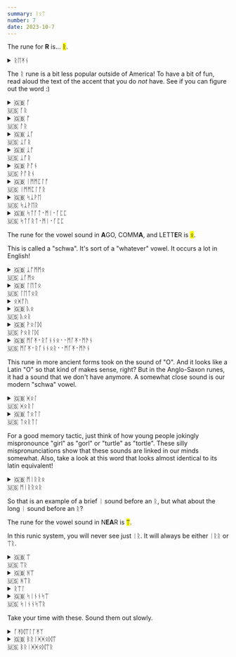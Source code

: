 ```yaml
---
summary: ᚱᛟᛠ
number: 7
date: 2023-10-7
---
```


The rune for <strong>R</strong> is... <mark>ᚱ</mark>.

<details>
    <summary>ᚱᛖᛡᚾ</summary>
    <p>rain / reign</p>
</details>

The ᚱ rune is a bit less popular outside of America! To have a bit of fun, read aloud the text of the accent that you do *not* have. See if you can figure out the word :) 

<details>
    <summary>🇬🇧 ᚪ<br>🇺🇸 ᚪᚱ</summary>
    <p>are</p>
</details>

<details>
    <summary>🇬🇧 ᚩ<br>🇺🇸 ᚩᚱ</summary>
    <p>or / ore / awe (if you're British)</p>
</details>

<details>
    <summary>🇬🇧 ᛣᚪ<br>🇺🇸 ᛣᚪᚱ</summary>
    <p>car</p>
</details>

<details>
    <summary>🇬🇧 ᛣᚩ<br>🇺🇸 ᛣᚩᚱ</summary>
    <p>core / caw (if you're British)</p>
</details>

<details>
    <summary>🇬🇧 ᚹᚩᚾ<br>🇺🇸 ᚹᚩᚱᚾ</summary>
    <p>warn / worn</p>
</details>

<details>
    <summary>🇬🇧 ᛁᛗᛗᛈᛚᚩ<br>🇺🇸 ᛁᛗᛗᛈᛚᚩᚱ</summary>
    <p>implore</p>
</details>

<details>
    <summary>🇬🇧 ᛋᛣᚹᛖ<br>🇺🇸 ᛋᛣᚹᛖᚱ</summary>
    <p>square</p>
</details>

<details>
    <summary>🇬🇧 ᛋᛏᚪᛏ᛫ᛗᛁ᛫ᚪᛈᛈ<br>🇺🇸 ᛋᛏᚪᚱᛏ᛫ᛗᛁ᛫ᚪᛈᛈ</summary>
    <p>start me up</p>
</details>

The rune for the vowel sound in <strong>A</strong>GO, COMM<strong>A</strong>, and LETT<strong>E</strong>R is <mark>ᛟ</mark>.

This is called a "schwa". It's sort of a "whatever" vowel. It occurs a lot in English!

<details>
    <summary>🇬🇧 ᛣᚩᛗᛗᛟ<br>🇺🇸 ᛣᚪᛗᛟ</summary>
    <p>comma</p>
</details>

<details>
    <summary>🇬🇧 ᛚᛖᛏᛟ<br>🇺🇸 ᛚᛖᛏᛟᚱ</summary>
    <p>letter</p>
</details>

<details>
    <summary>ᛟᚸᚩᚢ</summary>
    <p>ago</p>
</details>

<details>
    <summary>🇬🇧 ᚣᛟ<br>🇺🇸 ᚣᛟᚱ</summary>
    <p>our / hour</p>
</details>

<details>
    <summary>🇬🇧 ᚹᛟᛚᛞ<br>🇺🇸 ᚹᛟᚱᛚᛞ</summary>
    <p>world / whirled</p>
</details>

<details>
    <summary>🇬🇧 ᛗᚪᛡ᛫ᚱᚪᚾᚾᛟ᛫᛫ᛗᚪᛡ᛫ᛗᚫᚾ<br>🇺🇸 ᛗᚪᛡ᛫ᚱᚪᚾᚾᛟᚱ᛫᛫ᛗᚪᛡ᛫ᛗᚫᚾ</summary>
    <p>My runner, my man</p>
</details>

This rune in more ancient forms took on the sound of "O". And it looks like a Latin "O" so that kind of makes sense, right? But in the Anglo-Saxon runes, it had a sound that we don't have anymore. A somewhat close sound is our modern "schwa" vowel.

<details>
    <summary>🇬🇧 ᚸᛟᛚ<br>🇺🇸 ᚸᛟᚱᛚ</summary>
    <p>girl</p>
</details>

<details>
    <summary>🇬🇧 ᛏᛟᛏᛚ<br>🇺🇸 ᛏᛟᚱᛏᛚ</summary>
    <p>turtle</p>
</details>

For a good memory tactic, just think of how young people jokingly mispronounce "girl" as "gorl" or "turtle" as "tortle". These silly mispronunciations show that these sounds are linked in our minds somewhat. Also, take a look at this word that looks almost identical to its latin equivalent!

<details>
    <summary>🇬🇧 ᛗᛁᚱᚱᛟ<br>🇺🇸 ᛗᛁᚱᚱᛟᚱ</summary>
    <p>mirror</p>
</details>

So that is an example of a brief ᛁ sound before an ᚱ, but what about the long ᛁ sound before an ᚱ?

The rune for the vowel sound in N<strong>EA</strong>R is <mark>ᛠ</mark>.

In this runic system, you will never see just ᛁᚱ. It will always be either ᛁᚱᚱ or ᛠᚱ.

<details>
    <summary>🇬🇧 ᛠ<br>🇺🇸 ᛠᚱ</summary>
    <p>ear</p>
</details>

<details>
    <summary>🇬🇧 ᚻᛠ<br>🇺🇸 ᚻᛠᚱ</summary>
    <p>here / hear</p>
</details>

<details>
    <summary>ᚱᛠᛚ</summary>
    <p>real</p>
</details>

<details>
    <summary>🇬🇧 ᛋᛁᚾᚾᛋᛠ<br>🇺🇸 ᛋᛁᚾᚾᛋᛠᚱ</summary>
    <p>sincere</p>
</details>

Take your time with these. Sound them out slowly.

<details>
    <summary>ᚪᛡᛞᛠᛚᚪᛡᛉ</summary>
    <p>idealize</p>
</details>

<details>
    <summary>🇬🇧 ᛒᚱᛁᚸᚸᛟᛞᛠ<br>🇺🇸 ᛒᚱᛁᚸᚸᛟᛞᛠᚱ</summary>
    <p>brigadier</p>
</details>
